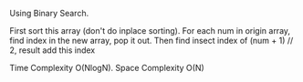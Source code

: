 Using Binary Search.

First sort this array (don't do inplace sorting). For each num in origin array, find index in the new array, pop it out.
Then find insect index of (num + 1) // 2, result add this index

Time Complexity O(NlogN). Space Complexity O(N)